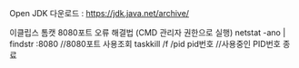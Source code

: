 Open JDK 다운로드 : https://jdk.java.net/archive/

이클립스 톰캣 8080포트 오류 해결법 (CMD 관리자 권한으로 실행)
netstat -ano | findstr :8080  //8080포트 사용조회
taskkill /f /pid pid번호      //사용중인 PID번호 종료
